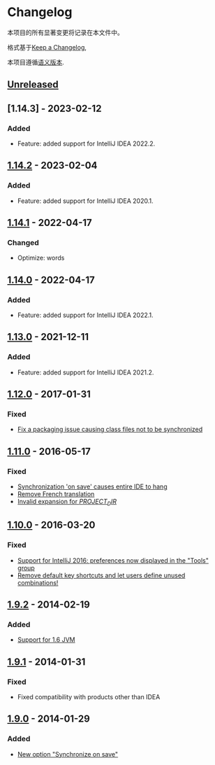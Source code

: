 <!-- Keep a Changelog guide -> https://keepachangelog.com -->

# Changelog
本项目的所有显著变更将记录在本文件中。

格式基于[Keep a Changelog](https://keepachangelog.com/en/1.0.0/),

本项目遵循[语义版本](https://semver.org/spec/v2.0.0.html).

## [Unreleased]

## [1.14.3] - 2023-02-12

### Added
- Feature: added support for IntelliJ IDEA 2022.2.

## [1.14.2] - 2023-02-04

### Added
- Feature: added support for IntelliJ IDEA 2020.1.

## [1.14.1] - 2022-04-17

### Changed
- Optimize: words

## [1.14.0] - 2022-04-17

### Added
- Feature: added support for IntelliJ IDEA 2022.1.

## [1.13.0] - 2021-12-11

### Added
- Feature: added support for IntelliJ IDEA 2021.2.

## [1.12.0] - 2017-01-31

### Fixed
- [Fix a packaging issue causing class files not to be synchronized](https://github.com/syllant/idea-plugin-remotesynchronizer/issues/31)

## [1.11.0] - 2016-05-17

### Fixed
- [Synchronization 'on save' causes entire IDE to hang](https://github.com/syllant/idea-plugin-remotesynchronizer/issues/18)
- [Remove French translation](https://github.com/syllant/idea-plugin-remotesynchronizer/issues/26)
- [Invalid expansion for $PROJECT_DIR$](https://github.com/syllant/idea-plugin-remotesynchronizer/issues/28)

## [1.10.0] - 2016-03-20

### Fixed
- [Support for IntelliJ 2016: preferences now displayed in the "Tools" group](https://github.com/syllant/idea-plugin-remotesynchronizer/issues/20)
- [Remove default key shortcuts and let users define unused combinations!](https://github.com/syllant/idea-plugin-remotesynchronizer/issues/16)

## [1.9.2] - 2014-02-19

### Added
- [Support for 1.6 JVM](https://github.com/syllant/idea-plugin-revu/issues/10)

## [1.9.1] - 2014-01-31

### Fixed
- Fixed compatibility with products other than IDEA

## [1.9.0] - 2014-01-29

### Added
- [New option "Synchronize on save"](https://github.com/syllant/idea-plugin-remotesynchronizer/issues/8)

[Unreleased]: https://github.com/imyuyu/idea-plugin-remotesynchronizer/compare/v1.14.2...HEAD

[1.14.2]: https://github.com/imyuyu/idea-plugin-remotesynchronizer/compare/v1.14.1...v1.14.2

[1.14.1]: https://github.com/imyuyu/idea-plugin-remotesynchronizer/compare/v1.14.0...v1.14.1

[1.14.0]: https://github.com/imyuyu/idea-plugin-remotesynchronizer/compare/v1.13.0...v1.14.0

[1.13.0]: https://github.com/imyuyu/idea-plugin-remotesynchronizer/compare/v1.12.0...v1.13.0

[1.12.0]: https://github.com/imyuyu/idea-plugin-remotesynchronizer/compare/v1.11.0...v1.12.0

[1.11.0]: https://github.com/imyuyu/idea-plugin-remotesynchronizer/compare/v1.10.0...v1.11.0

[1.10.0]: https://github.com/imyuyu/idea-plugin-remotesynchronizer/compare/v1.9.2...v1.10.0

[1.9.2]: https://github.com/imyuyu/idea-plugin-remotesynchronizer/compare/v1.9.1...v1.9.2

[1.9.1]: https://github.com/imyuyu/idea-plugin-remotesynchronizer/compare/v1.9.0...v1.9.1

[1.9.0]: https://github.com/imyuyu/idea-plugin-remotesynchronizer/commits/v1.9.0
